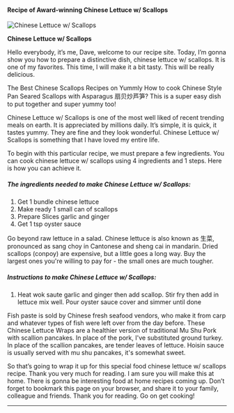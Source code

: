             

#### Recipe of Award-winning Chinese Lettuce w/ Scallops

![Chinese Lettuce w/ Scallops](https://img-global.cpcdn.com/recipes/7189bd4cdaf49c75/751x532cq70/chinese-lettuce-w-scallops-recipe-main-photo.jpg)

**Chinese Lettuce w/ Scallops**

Hello everybody, it’s me, Dave, welcome to our recipe site. Today, I’m gonna show you how to prepare a distinctive dish, chinese lettuce w/ scallops. It is one of my favorites. This time, I will make it a bit tasty. This will be really delicious.

The Best Chinese Scallops Recipes on Yummly How to cook Chinese Style Pan Seared Scallops with Asparagus 扇贝炒芦笋? This is a super easy dish to put together and super yummy too!

Chinese Lettuce w/ Scallops is one of the most well liked of recent trending meals on earth. It is appreciated by millions daily. It’s simple, it is quick, it tastes yummy. They are fine and they look wonderful. Chinese Lettuce w/ Scallops is something that I have loved my entire life.

To begin with this particular recipe, we must prepare a few ingredients. You can cook chinese lettuce w/ scallops using 4 ingredients and 1 steps. Here is how you can achieve it.

##### The ingredients needed to make Chinese Lettuce w/ Scallops:

1.  Get 1 bundle chinese lettuce
2.  Make ready 1 small can of scallops
3.  Prepare Slices garlic and ginger
4.  Get 1 tsp oyster sauce

Go beyond raw lettuce in a salad. Chinese lettuce is also known as 生菜, pronounced as sang choy in Cantonese and sheng cai in mandarin. Dried scallops (conpoy) are expensive, but a little goes a long way. Buy the largest ones you're willing to pay for - the small ones are much tougher.

##### Instructions to make Chinese Lettuce w/ Scallops:

1.  Heat wok saute garlic and ginger then add scallop. Stir fry then add in lettuce mix well. Pour oyster sauce cover and simmer until done

Fish paste is sold by Chinese fresh seafood vendors, who make it from carp and whatever types of fish were left over from the day before. These Chinese Lettuce Wraps are a healthier version of traditional Mu Shu Pork with scallion pancakes. In place of the pork, I've substituted ground turkey. In place of the scallion pancakes, are tender leaves of lettuce. Hoisin sauce is usually served with mu shu pancakes, it's somewhat sweet.

So that’s going to wrap it up for this special food chinese lettuce w/ scallops recipe. Thank you very much for reading. I am sure you will make this at home. There is gonna be interesting food at home recipes coming up. Don’t forget to bookmark this page on your browser, and share it to your family, colleague and friends. Thank you for reading. Go on get cooking!

* * *